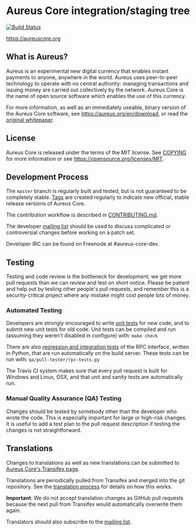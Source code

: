 Aureus Core integration/staging tree
=====================================

[![Build Status](https://travis-ci.org/aureus/aureus.svg?branch=master)](https://travis-ci.org/aureus/aureus)

https://aureuscore.org

What is Aureus?
----------------

Aureus is an experimental new digital currency that enables instant payments to
anyone, anywhere in the world. Aureus uses peer-to-peer technology to operate
with no central authority: managing transactions and issuing money are carried
out collectively by the network. Aureus Core is the name of open source
software which enables the use of this currency.

For more information, as well as an immediately useable, binary version of
the Aureus Core software, see https://aureus.org/en/download, or read the
[original whitepaper](https://aureuscore.org/aureus.pdf).

License
-------

Aureus Core is released under the terms of the MIT license. See [COPYING](COPYING) for more
information or see https://opensource.org/licenses/MIT.

Development Process
-------------------

The `master` branch is regularly built and tested, but is not guaranteed to be
completely stable. [Tags](https://github.com/aureus/aureus/tags) are created
regularly to indicate new official, stable release versions of Aureus Core.

The contribution workflow is described in [CONTRIBUTING.md](CONTRIBUTING.md).

The developer [mailing list](https://lists.linuxfoundation.org/mailman/listinfo/aureus-dev)
should be used to discuss complicated or controversial changes before working
on a patch set.

Developer IRC can be found on Freenode at #aureus-core-dev.

Testing
-------

Testing and code review is the bottleneck for development; we get more pull
requests than we can review and test on short notice. Please be patient and help out by testing
other people's pull requests, and remember this is a security-critical project where any mistake might cost people
lots of money.

### Automated Testing

Developers are strongly encouraged to write [unit tests](/doc/unit-tests.md) for new code, and to
submit new unit tests for old code. Unit tests can be compiled and run
(assuming they weren't disabled in configure) with: `make check`

There are also [regression and integration tests](/qa) of the RPC interface, written
in Python, that are run automatically on the build server.
These tests can be run with: `qa/pull-tester/rpc-tests.py`

The Travis CI system makes sure that every pull request is built for Windows
and Linux, OSX, and that unit and sanity tests are automatically run.

### Manual Quality Assurance (QA) Testing

Changes should be tested by somebody other than the developer who wrote the
code. This is especially important for large or high-risk changes. It is useful
to add a test plan to the pull request description if testing the changes is
not straightforward.

Translations
------------

Changes to translations as well as new translations can be submitted to
[Aureus Core's Transifex page](https://www.transifex.com/projects/p/aureus/).

Translations are periodically pulled from Transifex and merged into the git repository. See the
[translation process](doc/translation_process.md) for details on how this works.

**Important**: We do not accept translation changes as GitHub pull requests because the next
pull from Transifex would automatically overwrite them again.

Translators should also subscribe to the [mailing list](https://groups.google.com/forum/#!forum/aureus-translators).
